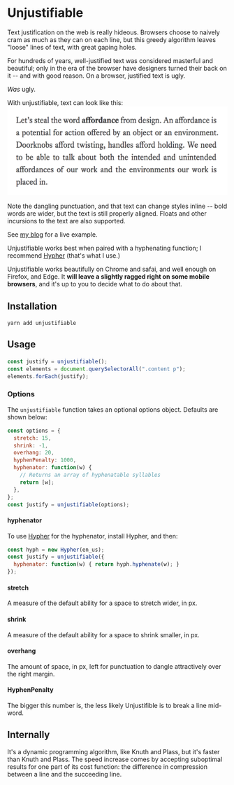 # Unjustifiable

Text justification on the web is really hideous. Browsers choose to naively cram
as much as they can on each line, but this greedy algorithm leaves "loose" lines
of text, with great gaping holes.

For hundreds of years, well-justified text was considered masterful and
beautiful; only in the era of the browser have designers turned their back on it
-- and with good reason. On a browser, justified text is ugly.

*Was* ugly.

With unjustifiable, text can look like this: ![Example](./sample.png)

Note the dangling punctuation, and that text can change styles inline -- bold
words are wider, but the text is still properly aligned. Floats and other
incursions to the text are also supported.

See [my blog](http://sambleckley.com/writing/interaction-words.html) for a live example.

Unjustifiable works best when paired with a hyphenating function; I recommend
[Hypher](https://github.com/bramstein/hypher) (that's what I use.)

Unjustifiable works beautifully on Chrome and safai, and well enough on Firefox,
and Edge. It **will leave a slightly ragged right on some mobile browsers**, and
it's up to you to decide what to do about that.

## Installation

```
yarn add unjustifiable
```

## Usage

```javascript
const justify = unjustifiable();
const elements = document.querySelectorAll(".content p");
elements.forEach(justify);
```

### Options

The `unjustifiable` function takes an optional options object. Defaults are
shown below:

```javascript
const options = {
  stretch: 15,
  shrink: -1,
  overhang: 20,
  hyphenPenalty: 1000,
  hyphenator: function(w) {
    // Returns an array of hyphenatable syllables
    return [w];
  },
};
const justify = unjustifiable(options);
```

#### hyphenator

To use [Hypher](https://github.com/bramstein/hypher) for the hyphenator, install
Hypher, and then:

```javascript
const hyph = new Hypher(en_us);
const justify = unjustifiable({
  hyphenator: function(w) { return hyph.hyphenate(w); }
});
```

#### stretch

A measure of the default ability for a space to stretch wider, in px.

#### shrink

A measure of the default ability for a space to shrink smaller, in px.

#### overhang

The amount of space, in px, left for punctuation to dangle attractively over the
right margin.

#### HyphenPenalty

The bigger this number is, the less likely Unjustifible is to break a line
mid-word.


## Internally

It's a dynamic programming algorithm, like Knuth and Plass, but it's
faster than Knuth and Plass. The speed increase comes by accepting
suboptimal results for one part of its cost function: the difference
in compression between a line and the succeeding line.
